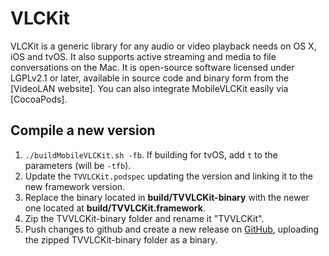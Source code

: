 # VLCKit

VLCKit is a generic library for any audio or video playback needs on OS X, iOS and tvOS. It also supports active streaming and media to file conversations on the Mac. It is open-source software licensed under LGPLv2.1 or later, available in source code and binary form from the [VideoLAN website]. You can also integrate MobileVLCKit easily via [CocoaPods].

## Compile a new version

1. `./buildMobileVLCKit.sh -fb`. If building for tvOS, add `t` to the parameters (will be `-tfb`).
2. Update the `TVVLCKit.podspec` updating the version and linking it to the new framework version.
3. Replace the binary located in **build/TVVLCKit-binary** with the newer one located at **build/TVVLCKit.framework**.
4. Zip the TVVLCKit-binary folder and rename it "TVVLCKit".
5. Push changes to github and create a new release on [GitHub](https://github.com/PopcornTimeTV/TVVLCKit/releases), uploading the zipped TVVLCKit-binary folder as a binary.
